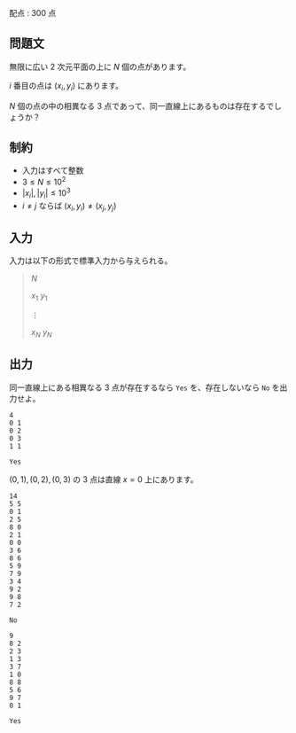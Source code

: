 配点 : $300$ 点

## 問題文

無限に広い $2$ 次元平面の上に $N$ 個の点があります。  

$i$ 番目の点は $(x_i,y_i)$ にあります。  

$N$ 個の点の中の相異なる $3$ 点であって、同一直線上にあるものは存在するでしょうか？

## 制約

- 入力はすべて整数
- $3 \leq N \leq 10^2$
- $|x_i|, |y_i| \leq 10^3$
- $i \neq j$ ならば $(x_i, y_i) \neq (x_j, y_j)$

## 入力

入力は以下の形式で標準入力から与えられる。

> $N$
> 
> $x_1$ $y_1$
> 
> $\vdots$
> 
> $x_N$ $y_N$

## 出力

同一直線上にある相異なる $3$ 点が存在するなら `Yes` を、存在しないなら `No` を出力せよ。

```input1
4
0 1
0 2
0 3
1 1
```

```output1
Yes
```

$(0, 1), (0, 2), (0, 3)$ の $3$ 点は直線 $x = 0$ 上にあります。

```input2
14
5 5
0 1
2 5
8 0
2 1
0 0
3 6
8 6
5 9
7 9
3 4
9 2
9 8
7 2
```

```output2
No
```

```input3
9
8 2
2 3
1 3
3 7
1 0
8 8
5 6
9 7
0 1
```

```output3
Yes
```